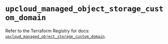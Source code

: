 # `upcloud_managed_object_storage_custom_domain`

Refer to the Terraform Registry for docs: [`upcloud_managed_object_storage_custom_domain`](https://registry.terraform.io/providers/upcloudltd/upcloud/5.13.2/docs/resources/managed_object_storage_custom_domain).
